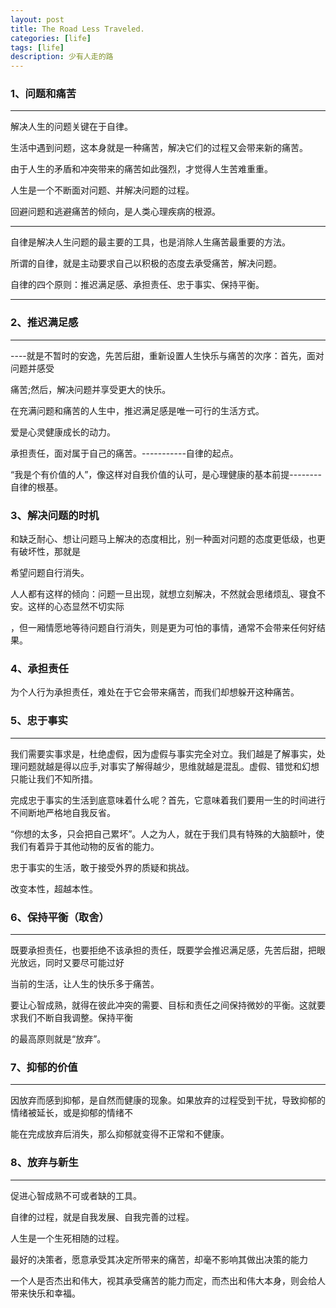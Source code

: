 ```yaml
---
layout: post
title: The Road Less Traveled.
categories: [life]
tags: [life]
description: 少有人走的路
---
```


<h3>1、问题和痛苦</h3>

---------------------------------------------------------------------------------

解决人生的问题关键在于自律。

生活中遇到问题，这本身就是一种痛苦，解决它们的过程又会带来新的痛苦。

由于人生的矛盾和冲突带来的痛苦如此强烈，才觉得人生苦难重重。

人生是一个不断面对问题、并解决问题的过程。

回避问题和逃避痛苦的倾向，是人类心理疾病的根源。

--------------------------------------------------------------------------
自律是解决人生问题的最主要的工具，也是消除人生痛苦最重要的方法。

所谓的自律，就是主动要求自己以积极的态度去承受痛苦，解决问题。

自律的四个原则：推迟满足感、承担责任、忠于事实、保持平衡。

--------------------------------------------------------------------------

<h3>2、推迟满足感</h3>

---------------------------------------------------------------------------------

----就是不暂时的安逸，先苦后甜，重新设置人生快乐与痛苦的次序：首先，面对问题并感受

痛苦;然后，解决问题并享受更大的快乐。

在充满问题和痛苦的人生中，推迟满足感是唯一可行的生活方式。

 爱是心灵健康成长的动力。

 承担责任，面对属于自己的痛苦。-----------自律的起点。

 “我是个有价值的人”，像这样对自我价值的认可，是心理健康的基本前提--------自律的根基。

 <h3>3、解决问题的时机</h3>

 和缺乏耐心、想让问题马上解决的态度相比，别一种面对问题的态度更低级，也更有破坏性，那就是

 希望问题自行消失。

 人人都有这样的倾向：问题一旦出现，就想立刻解决，不然就会思绪烦乱、寝食不安。这样的心态显然不切实际

 ，但一厢情愿地等待问题自行消失，则是更为可怕的事情，通常不会带来任何好结果。

 <h3>4、承担责任</h3>

 为个人行为承担责任，难处在于它会带来痛苦，而我们却想躲开这种痛苦。

<h3>5、忠于事实</h3>

---------------------------------------------------------------------------------

我们需要实事求是，杜绝虚假，因为虚假与事实完全对立。我们越是了解事实，处理问题就越是得以应手,对事实了解得越少，思维就越是混乱。虚假、错觉和幻想只能让我们不知所措。

完成忠于事实的生活到底意味着什么呢？首先，它意味着我们要用一生的时间进行不间断地严格地自我反省。

“你想的太多，只会把自己累坏”。人之为人，就在于我们具有特殊的大脑额叶，使我们有着异于其他动物的反省的能力。

忠于事实的生活，敢于接受外界的质疑和挑战。

改变本性，超越本性。

<h3>6、保持平衡（取舍）</h3>

---------------------------------------------------------------------------------

既要承担责任，也要拒绝不该承担的责任，既要学会推迟满足感，先苦后甜，把眼光放远，同时又要尽可能过好

当前的生活，让人生的快乐多于痛苦。

要让心智成熟，就得在彼此冲突的需要、目标和责任之间保持微妙的平衡。这就要求我们不断自我调整。保持平衡

的最高原则就是“放弃”。

<h3>7、抑郁的价值</h3>

---------------------------------------------------------------------------------

因放弃而感到抑郁，是自然而健康的现象。如果放弃的过程受到干扰，导致抑郁的情绪被延长，或是抑郁的情绪不

能在完成放弃后消失，那么抑郁就变得不正常和不健康。

<h3>8、放弃与新生</h3>

---------------------------------------------------------------------------------

促进心智成熟不可或者缺的工具。

自律的过程，就是自我发展、自我完善的过程。

人生是一个生死相随的过程。

最好的决策者，愿意承受其决定所带来的痛苦，却毫不影响其做出决策的能力

一个人是否杰出和伟大，视其承受痛苦的能力而定，而杰出和伟大本身，则会给人带来快乐和幸福。





